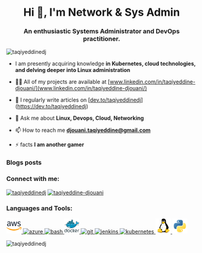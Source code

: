 <h1 align="center">Hi 👋, I'm Network & Sys Admin</h1>
<h3 align="center">An enthusiastic Systems Administrator and DevOps practitioner.</h3>

<p align="left"> <img src="https://komarev.com/ghpvc/?username=taqiyeddinedj&label=Profile%20views&color=0e75b6&style=flat" alt="taqiyeddinedj" /> </p>

- I am presently acquiring knowledge **in Kubernetes, cloud technologies, and delving deeper into Linux administration**

- 👨‍💻 All of my projects are available at [www.linkedin.com/in/taqiyeddine-djouani/](www.linkedin.com/in/taqiyeddine-djouani/)

- 📝 I regularly write articles on [[dev.to/taqiyeddinedj](dev.to/taqiyeddinedj)](https://dev.to/taqiyeddinedj)

- 💬 Ask me about **Linux, Devops, Cloud, Networking**

- 📫 How to reach me **djouani.taqiyeddine@gmail.com**

- ⚡ facts **I am another gamer**

### Blogs posts
<!-- BLOG-POST-LIST:START -->
<!-- BLOG-POST-LIST:END -->

<h3 align="left">Connect with me:</h3>
<p align="left">
<a href="https://dev.to/taqiyeddinedj" target="blank"><img align="center" src="https://raw.githubusercontent.com/rahuldkjain/github-profile-readme-generator/master/src/images/icons/Social/devto.svg" alt="taqiyeddinedj" height="30" width="40" /></a>
<a href="https://linkedin.com/in/taqiyeddine-djouani" target="blank"><img align="center" src="https://raw.githubusercontent.com/rahuldkjain/github-profile-readme-generator/master/src/images/icons/Social/linked-in-alt.svg" alt="taqiyeddine-djouani" height="30" width="40" /></a>
</p>

<h3 align="left">Languages and Tools:</h3>
<p align="left"> <a href="https://aws.amazon.com" target="_blank" rel="noreferrer"> <img src="https://raw.githubusercontent.com/devicons/devicon/master/icons/amazonwebservices/amazonwebservices-original-wordmark.svg" alt="aws" width="40" height="40"/> </a> <a href="https://azure.microsoft.com/en-in/" target="_blank" rel="noreferrer"> <img src="https://www.vectorlogo.zone/logos/microsoft_azure/microsoft_azure-icon.svg" alt="azure" width="40" height="40"/> </a> <a href="https://www.gnu.org/software/bash/" target="_blank" rel="noreferrer"> <img src="https://www.vectorlogo.zone/logos/gnu_bash/gnu_bash-icon.svg" alt="bash" width="40" height="40"/> </a> <a href="https://www.docker.com/" target="_blank" rel="noreferrer"> <img src="https://raw.githubusercontent.com/devicons/devicon/master/icons/docker/docker-original-wordmark.svg" alt="docker" width="40" height="40"/> </a> <a href="https://git-scm.com/" target="_blank" rel="noreferrer"> <img src="https://www.vectorlogo.zone/logos/git-scm/git-scm-icon.svg" alt="git" width="40" height="40"/> </a> <a href="https://www.jenkins.io" target="_blank" rel="noreferrer"> <img src="https://www.vectorlogo.zone/logos/jenkins/jenkins-icon.svg" alt="jenkins" width="40" height="40"/> </a> <a href="https://kubernetes.io" target="_blank" rel="noreferrer"> <img src="https://www.vectorlogo.zone/logos/kubernetes/kubernetes-icon.svg" alt="kubernetes" width="40" height="40"/> </a> <a href="https://www.linux.org/" target="_blank" rel="noreferrer"> <img src="https://raw.githubusercontent.com/devicons/devicon/master/icons/linux/linux-original.svg" alt="linux" width="40" height="40"/> </a> <a href="https://www.python.org" target="_blank" rel="noreferrer"> <img src="https://raw.githubusercontent.com/devicons/devicon/master/icons/python/python-original.svg" alt="python" width="40" height="40"/> </a> </p>

<p><img align="center" src="https://github-readme-stats.vercel.app/api/top-langs?username=taqiyeddinedj&show_icons=true&locale=en&layout=compact" alt="taqiyeddinedj" /></p>
